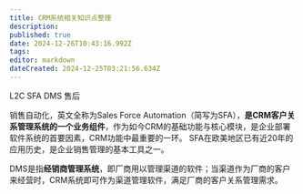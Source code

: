 ```yaml
---
title: CRM系统相关知识点整理
description: 
published: true
date: 2024-12-26T10:43:16.992Z
tags: 
editor: markdown
dateCreated: 2024-12-25T03:21:56.634Z
---
```


L2C SFA DMS 售后

销售自动化，英文全称为Sales Force Automation（简写为SFA），**是CRM客户关系管理系统的一个业务组件**，作为如今CRM的基础功能与核心模块，是企业部署软件系统的首要因素，CRM功能中最重要的一环。 SFA在欧美地区已有近20年的应用历史，是企业销售管理的基本工具之一。

DMS是指**经销商管理系统**，即厂商用以管理渠道的软件；当渠道作为厂商的客户来经营时，CRM系统即可作为渠道管理软件，满足厂商的客户关系管理需求。